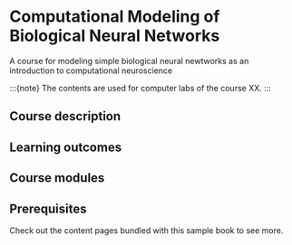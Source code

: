 # Computational Modeling of Biological Neural Networks

A course for modeling simple biological neural newtworks as an introduction to computational neuroscience

:::{note}
The contents are used for computer labs of the course XX.
:::

## Course description

## Learning outcomes

## Course modules

## Prerequisites

Check out the content pages bundled with this sample book to see more.

```{tableofcontents}
```
